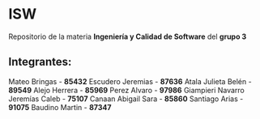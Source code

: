 # ISW
Repositorio de la materia **Ingeniería y Calidad de Software** del **grupo 3**
## Integrantes:
Mateo Bringas - **85432**
Escudero Jeremias - **87636**
Atala Julieta Belén - **89549**
Alejo Herrera - **85969**
Perez Alvaro - **97986**
Giampieri Navarro Jeremías Caleb - **75107**
Canaan Abigail Sara - **85860**
Santiago Arias - **91075**
Baudino Martin - **87347**
